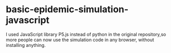 # basic-epidemic-simulation-javascript
I used JavaScript library P5.js instead of python in the original repository,so more people can now use the simulation code in any browser, without installing anything.

